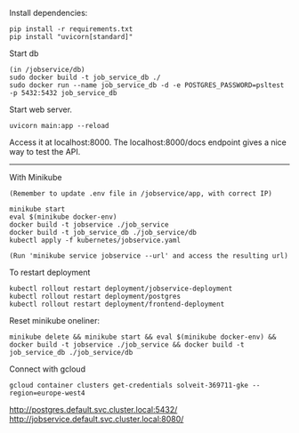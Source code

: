 
Install dependencies:

```
pip install -r requirements.txt
pip install "uvicorn[standard]"
```

Start db
```
(in /jobservice/db)
sudo docker build -t job_service_db ./
sudo docker run --name job_service_db -d -e POSTGRES_PASSWORD=psltest -p 5432:5432 job_service_db
```


Start web server.

```
uvicorn main:app --reload
```

Access it at localhost:8000.
The localhost:8000/docs endpoint gives a nice way to test the API.


-------------


With Minikube
```
(Remember to update .env file in /jobservice/app, with correct IP)

minikube start
eval $(minikube docker-env)
docker build -t jobservice ./job_service
docker build -t job_service_db ./job_service/db
kubectl apply -f kubernetes/jobservice.yaml

(Run 'minikube service jobservice --url' and access the resulting url)
```

To restart deployment
```
kubectl rollout restart deployment/jobservice-deployment
kubectl rollout restart deployment/postgres
kubectl rollout restart deployment/frontend-deployment
```


Reset minikube oneliner:
```
minikube delete && minikube start && eval $(minikube docker-env) && docker build -t jobservice ./job_service && docker build -t job_service_db ./job_service/db
```

Connect with gcloud
```
gcloud container clusters get-credentials solveit-369711-gke --region=europe-west4
```

http://postgres.default.svc.cluster.local:5432/
http://jobservice.default.svc.cluster.local:8080/
